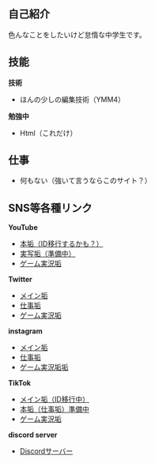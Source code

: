 ## 自己紹介
色んなことをしたいけど怠惰な中学生です。

## 技能
 <b>技術</b>
  - ほんの少しの編集技術（YMM4）

<b>勉強中</b>
  - Html（これだけ）

## 仕事
- 何もない（強いて言うならこのサイト？）

## SNS等各種リンク

<b>YouTube</b>

- <a href="http://YouTube.com/@Salmon2nd_">本垢（ID移行するかも？）</a>
- <a href="http://YouTube.com/@SalmonBlog_">実写垢（準備中）</a>
- <a href="http://YouTube.com/@SalmonGames_">ゲーム実況垢</a>

<b>Twitter</b>

- <a href="http://Twitter.com/SalmonJapan_">メイン垢</a>
- <a href="http://Twitter.com/SalmonWorks_">仕事垢</a>
- <a href="http://Twitter.com/SalmonGames_">ゲーム実況垢</a>

<b>instagram</b>

- <a href="http://instagram.com/SalmonJapan_">メイン垢</a>
- <a href="http://instagram.com/SalmonWorks_">仕事垢</a>
- <a href="http://instagram.com/SalmonGames_">ゲーム実況垢垢</a>

<b>TikTok</b>

- <a href="http://tiktok.com/@Salmon2nd_">メイン垢（ID移行中）</a>
- <a href="http://tiktok.com/@SalmonWorks_">本垢（仕事垢）準備中</a>
- <a href="http://tiktok.com/@SalmonGames_">ゲーム実況垢</a>

<b>discord server</b>

- <a href="https://discord.gg/q9rueM5a">Discordサーバー</a>

